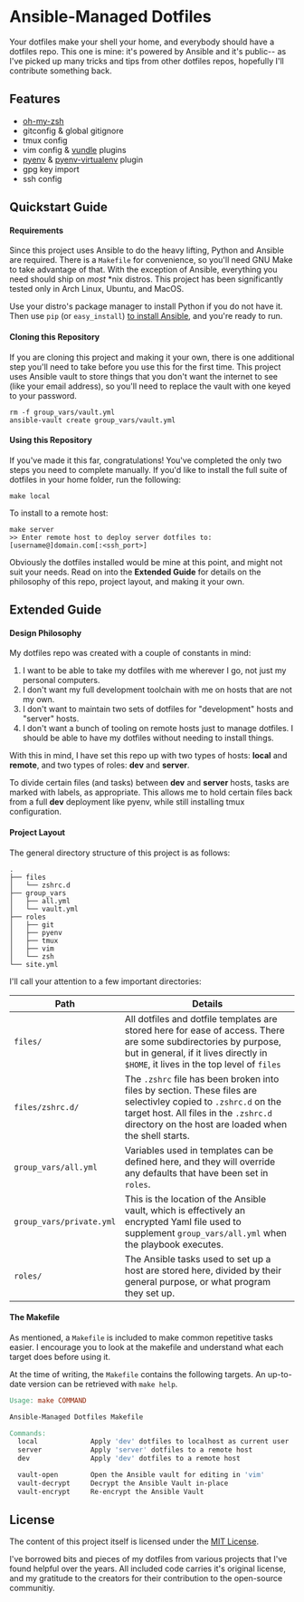 Ansible-Managed Dotfiles
========================

Your dotfiles make your shell your home, and everybody should have a dotfiles repo. This one is mine: it's powered by Ansible and it's public-- as I've picked up many tricks and tips from other dotfiles repos, hopefully I'll contribute something back.

## Features
- [oh-my-zsh](https://github.com/robbyrussell/oh-my-zsh)
- gitconfig & global gitignore
- tmux config
- vim config & [vundle](https://github.com/VundleVim/Vundle.vim) plugins
- [pyenv](https://github.com/pyenv/pyenv) & [pyenv-virtualenv](https://github.com/pyenv/pyenv-virtualenv) plugin
- gpg key import
- ssh config

## Quickstart Guide

#### Requirements
Since this project uses Ansible to do the heavy lifting, Python and Ansible are required. There is a `Makefile` for convenience, so you'll need GNU Make to take advantage of that. With the exception of Ansible, everything you need should ship on *most* \*nix distros. This project has been significantly tested only in Arch Linux, Ubuntu, and MacOS.


Use your distro's package manager to install Python if you do not have it. Then use `pip` (or `easy_install`) [to install Ansible](https://docs.ansible.com/ansible/latest/installation_guide/intro_installation.html), and you're ready to run.


#### Cloning this Repository

If you are cloning this project and making it your own, there is one additional step you'll need to take before you use this for the first time. This project uses Ansible vault to store things that you don't want the internet to see (like your email address), so you'll need to replace the vault with one keyed to your password.

```shell
rm -f group_vars/vault.yml
ansible-vault create group_vars/vault.yml
```


#### Using this Repository

If you've made it this far, congratulations! You've completed the only two steps you need to complete manually. If you'd like to install the full suite of dotfiles in your home folder, run the following:

```shell
make local
```

To install to a remote host:
```shell
make server
>> Enter remote host to deploy server dotfiles to:
[username@]domain.com[:<ssh_port>]
```

Obviously the dotfiles installed would be mine at this point, and might not suit your needs. Read on into the **Extended Guide** for details on the philosophy of this repo, project layout, and making it your own.


## Extended Guide

#### Design Philosophy
My dotfiles repo was created with a couple of constants in mind:

1. I want to be able to take my dotfiles with me wherever I go, not just my personal computers.
2. I don't want my full development toolchain with me on hosts that are not my own.
3. I don't want to maintain two sets of dotfiles for "development" hosts and "server" hosts.
4. I don't want a bunch of tooling on remote hosts just to manage dotfiles. I should be able to have my dotfiles without needing to install things.

With this in mind, I have set this repo up with two types of hosts: **local** and **remote**, and two types of roles: **dev** and **server**.

To divide certain files (and tasks) between **dev** and **server** hosts, tasks are marked with labels, as appropriate. This allows me to hold certain files back from a full **dev** deployment like pyenv, while still installing tmux configuration.


#### Project Layout
The general directory structure of this project is as follows:
```shell
.
├── files
│   └── zshrc.d
├── group_vars
│   ├── all.yml
│   └── vault.yml
├── roles
│   ├── git
│   ├── pyenv
│   ├── tmux
│   ├── vim
│   └── zsh
└── site.yml
```
I'll call your attention to a few important directories:

| Path | Details
|------|--------
| `files/` | All dotfiles and dotfile templates are stored here for ease of access. There are some subdirectories by purpose, but in general, if it lives directly in `$HOME`, it lives in the top level of `files`
| `files/zshrc.d/` | The `.zshrc` file has been broken into files by section. These files are selectivley copied to `.zshrc.d` on the target host. All files in the `.zshrc.d` directory on the host are loaded when the shell starts.
| `group_vars/all.yml` | Variables used in templates can be defined here, and they will override any defaults that have been set in `roles`.
| `group_vars/private.yml` | This is the location of the Ansible vault, which is effectively an encrypted Yaml file used to supplement `group_vars/all.yml` when the playbook executes.
| `roles/` | The Ansible tasks used to set up a host are stored here, divided by their general purpose, or what program they set up.


#### The Makefile
As mentioned, a `Makefile` is included to make common repetitive tasks easier. I encourage you to look at the makefile and understand what each target does before using it.

At the time of writing, the `Makefile` contains the following targets. An up-to-date version can be retrieved with `make help`.

```makefile
Usage: make COMMAND

Ansible-Managed Dotfiles Makefile

Commands:
  local             Apply 'dev' dotfiles to localhost as current user
  server            Apply 'server' dotfiles to a remote host
  dev               Apply 'dev' dotfiles to a remote host

  vault-open        Open the Ansible vault for editing in 'vim'
  vault-decrypt     Decrypt the Ansible Vault in-place
  vault-encrypt     Re-encrypt the Ansible Vault
```


## License
The content of this project itself is licensed under the [MIT License](LICENSE).

I've borrowed bits and pieces of my dotfiles from various projects that I've found helpful over the years. All included code carries it's original license, and my gratitude to the creators for their contribution to the open-source communitiy.
